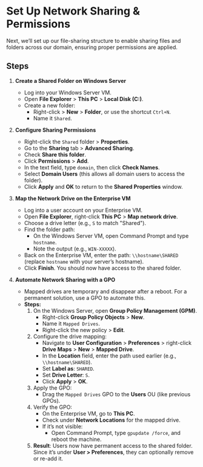 # Set Up Network Sharing & Permissions

Next, we’ll set up our file-sharing structure to enable sharing files and folders across our domain, ensuring proper permissions are applied.

## Steps

1. **Create a Shared Folder on Windows Server**
   - Log into your Windows Server VM.
   - Open **File Explorer** > **This PC** > **Local Disk (C:)**.
   - Create a new folder:
     - Right-click > **New** > **Folder**, or use the shortcut `Ctrl+N`.
     - Name it `Shared`.

2. **Configure Sharing Permissions**
   - Right-click the `Shared` folder > **Properties**.
   - Go to the **Sharing** tab > **Advanced Sharing**.
   - Check **Share this folder**.
   - Click **Permissions** > **Add**.
   - In the text field, type `domain`, then click **Check Names**.
   - Select **Domain Users** (this allows all domain users to access the folder).
   - Click **Apply** and **OK** to return to the **Shared Properties** window.

3. **Map the Network Drive on the Enterprise VM**
   - Log into a user account on your Enterprise VM.
   - Open **File Explorer**, right-click **This PC** > **Map network drive**.
   - Choose a drive letter (e.g., `S` to match "Shared").
   - Find the folder path:
     - On the Windows Server VM, open Command Prompt and type `hostname`.
     - Note the output (e.g., `WIN-XXXXX`).
   - Back on the Enterprise VM, enter the path: `\\hostname\SHARED` (replace `hostname` with your server’s hostname).
   - Click **Finish**. You should now have access to the shared folder.

4. **Automate Network Sharing with a GPO**
   - Mapped drives are temporary and disappear after a reboot. For a permanent solution, use a GPO to automate this.
   - **Steps:**
     1. On the Windows Server, open **Group Policy Management (GPM)**.
        - Right-click **Group Policy Objects** > **New**.
        - Name it `Mapped Drives`.
        - Right-click the new policy > **Edit**.
     2. Configure the drive mapping:
        - Navigate to **User Configuration** > **Preferences** > right-click **Drive Maps** > **New** > **Mapped Drive**.
        - In the **Location** field, enter the path used earlier (e.g., `\\hostname\SHARED`).
        - Set **Label as**: `SHARED`.
        - Set **Drive Letter**: `S`.
        - Click **Apply** > **OK**.
     3. Apply the GPO:
        - Drag the `Mapped Drives` GPO to the **Users** OU (like previous GPOs).
     4. Verify the GPO:
        - On the Enterprise VM, go to **This PC**.
        - Check under **Network Locations** for the mapped drive.
        - If it’s not visible:
          - Open Command Prompt, type `gpupdate /force`, and reboot the machine.
     5. **Result**: Users now have permanent access to the shared folder. Since it’s under **User > Preferences**, they can optionally remove or re-add it.
